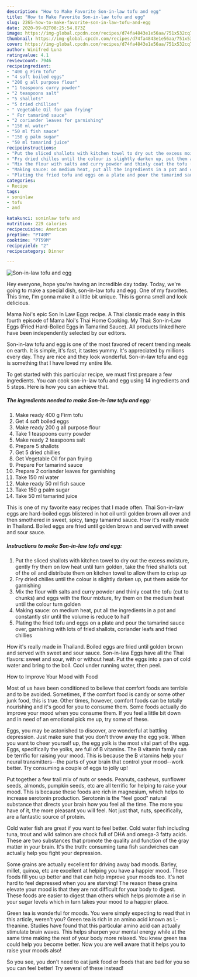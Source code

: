 ```yaml
---
description: "How to Make Favorite Son-in-law tofu and egg"
title: "How to Make Favorite Son-in-law tofu and egg"
slug: 2265-how-to-make-favorite-son-in-law-tofu-and-egg
date: 2020-09-02T08:25:54.873Z
image: https://img-global.cpcdn.com/recipes/d74fa4843e1e56aa/751x532cq70/son-in-law-tofu-and-egg-recipe-main-photo.jpg
thumbnail: https://img-global.cpcdn.com/recipes/d74fa4843e1e56aa/751x532cq70/son-in-law-tofu-and-egg-recipe-main-photo.jpg
cover: https://img-global.cpcdn.com/recipes/d74fa4843e1e56aa/751x532cq70/son-in-law-tofu-and-egg-recipe-main-photo.jpg
author: Winifred Luna
ratingvalue: 4.1
reviewcount: 7946
recipeingredient:
- "400 g Firm tofu"
- "4 soft boiled eggs"
- "200 g all purpose flour"
- "1 teaspoons curry powder"
- "2 teaspoons salt"
- "5 shallots"
- "5 dried chillies"
- " Vegetable Oil for pan frying"
- " For tamarind sauce"
- "2 coriander leaves for garnishing"
- "150 ml water"
- "50 ml fish sauce"
- "150 g palm sugar"
- "50 ml tamarind juice"
recipeinstructions:
- "Put the sliced shallots with kitchen towel to dry out the excess moisture, gently fry them on low heat until turn golden, take the fried shallots out of the oil and distribute them on kitchen towel to allow them to crisp up"
- "Fry dried chilles until the colour is slightly darken up, put them aside for garnishing"
- "Mix the flour with salts and curry powder and thinly coat the tofu (cut to chunks) and eggs with the flour mixture, fry them on the medium heat until the colour turn golden"
- "Making sauce: on medium heat, put all the ingredients in a pot and constantly stir until the volume is reduce to half"
- "Plating the fried tofu and eggs on a plate and pour the tamarind sauce over, garnishing with lots of fried shallots, coriander leafs and fried chillies"
categories:
- Recipe
tags:
- soninlaw
- tofu
- and

katakunci: soninlaw tofu and 
nutrition: 229 calories
recipecuisine: American
preptime: "PT40M"
cooktime: "PT59M"
recipeyield: "2"
recipecategory: Dinner

---
```



![Son-in-law tofu and egg](https://img-global.cpcdn.com/recipes/d74fa4843e1e56aa/751x532cq70/son-in-law-tofu-and-egg-recipe-main-photo.jpg)

Hey everyone, hope you're having an incredible day today. Today, we're going to make a special dish, son-in-law tofu and egg. One of my favorites. This time, I'm gonna make it a little bit unique. This is gonna smell and look delicious.

Mama Noi&#39;s epic Son In Law Eggs recipe. A Thai classic made easy in this fourth episode of Mama Noi&#39;s Thai Home Cooking. My Thai: Son-in-Law Eggs (Fried Hard-Boiled Eggs in Tamarind Sauce). All products linked here have been independently selected by our editors.

Son-in-law tofu and egg is one of the most favored of recent trending meals on earth. It is simple, it's fast, it tastes yummy. It's appreciated by millions every day. They are nice and they look wonderful. Son-in-law tofu and egg is something that I have loved my entire life.


To get started with this particular recipe, we must first prepare a few ingredients. You can cook son-in-law tofu and egg using 14 ingredients and 5 steps. Here is how you can achieve that.

<!--inarticleads1-->

##### The ingredients needed to make Son-in-law tofu and egg:

1. Make ready 400 g Firm tofu
1. Get 4 soft boiled eggs
1. Make ready 200 g all purpose flour
1. Take 1 teaspoons curry powder
1. Make ready 2 teaspoons salt
1. Prepare 5 shallots
1. Get 5 dried chillies
1. Get  Vegetable Oil for pan frying
1. Prepare  For tamarind sauce
1. Prepare 2 coriander leaves for garnishing
1. Take 150 ml water
1. Make ready 50 ml fish sauce
1. Take 150 g palm sugar
1. Take 50 ml tamarind juice


This is one of my favorite easy recipes that I made often. Thai Son-in-law eggs are hard-boiled eggs blistered in hot oil until golden brown all over and then smothered in sweet, spicy, tangy tamarind sauce. How it&#39;s really made in Thailand. Boiled eggs are fried until golden brown and served with sweet and sour sauce. 

<!--inarticleads2-->

##### Instructions to make Son-in-law tofu and egg:

1. Put the sliced shallots with kitchen towel to dry out the excess moisture, gently fry them on low heat until turn golden, take the fried shallots out of the oil and distribute them on kitchen towel to allow them to crisp up
1. Fry dried chilles until the colour is slightly darken up, put them aside for garnishing
1. Mix the flour with salts and curry powder and thinly coat the tofu (cut to chunks) and eggs with the flour mixture, fry them on the medium heat until the colour turn golden
1. Making sauce: on medium heat, put all the ingredients in a pot and constantly stir until the volume is reduce to half
1. Plating the fried tofu and eggs on a plate and pour the tamarind sauce over, garnishing with lots of fried shallots, coriander leafs and fried chillies


How it&#39;s really made in Thailand. Boiled eggs are fried until golden brown and served with sweet and sour sauce. Son-in-law Eggs have all the Thai flavors: sweet and sour, with or without heat. Put the eggs into a pan of cold water and bring to the boil. Cool under running water, then peel. 

How to Improve Your Mood with Food


Most of us have been conditioned to believe that comfort foods are terrible and to be avoided. Sometimes, if the comfort food is candy or some other junk food, this is true. Other times, however, comfort foods can be totally nourishing and it's good for you to consume them. Some foods actually do improve your mood when you consume them. If you feel a little bit down and in need of an emotional pick me up, try some of these.

Eggs, you may be astonished to discover, are wonderful at battling depression. Just make sure that you don't throw away the egg yolk. When you want to cheer yourself up, the egg yolk is the most vital part of the egg. Eggs, specifically the yolks, are full of B vitamins. The B vitamin family can be terrific for raising your mood. This is because the B vitamins help your neural transmitters--the parts of your brain that control your mood--work better. Try consuming a couple of eggs to jolly up!

Put together a few trail mix of nuts or seeds. Peanuts, cashews, sunflower seeds, almonds, pumpkin seeds, etc are all terrific for helping to raise your mood. This is because these foods are rich in magnesium, which helps to increase serotonin production. Serotonin is the "feel good" natural substance that directs your brain how you feel all the time. The more you have of it, the more pleasant you will feel. Not just that, nuts, specifically, are a fantastic source of protein.

Cold water fish are great if you want to feel better. Cold water fish including tuna, trout and wild salmon are chock full of DHA and omega-3 fatty acids. These are two substances that promote the quality and function of the gray matter in your brain. It's the truth: consuming tuna fish sandwiches can actually help you fight your depression. 

Some grains are actually excellent for driving away bad moods. Barley, millet, quinoa, etc are excellent at helping you have a happier mood. These foods fill you up better and that can help improve your moods too. It's not hard to feel depressed when you are starving! The reason these grains elevate your mood is that they are not difficult for your body to digest. These foods are easier to digest than others which helps promote a rise in your sugar levels which in turn takes your mood to a happier place.

Green tea is wonderful for moods. You were simply expecting to read that in this article, weren't you? Green tea is rich in an amino acid known as L-theanine. Studies have found that this particular amino acid can actually stimulate brain waves. This helps sharpen your mental energy while at the same time making the rest of your body more relaxed. You knew green tea could help you become better. Now you are well aware that it helps you to raise your moods also!

So you see, you don't need to eat junk food or foods that are bad for you so you can feel better! Try several of these instead!

